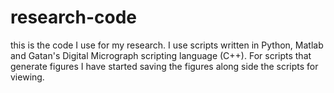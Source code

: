 research-code
=============

this is the code I use for my research.
I use scripts written in Python, Matlab and Gatan's Digital Micrograph scripting language (C++).
For scripts that generate figures I have started saving the figures along side the scripts for viewing.
